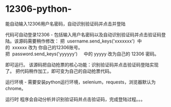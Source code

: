 # 12306-python-
能自动输入12306用户名密码，自动识别验证码并点击并登陆

代码可自动登录12306 - 包括输入用户名密码以及自动识别验证码并点击验证码登陆。该源码需要稍作修改：
把  username.send_keys('xxxxxxx')  中的  xxxxxx 改为 你自己的12306账号。
把  password.send_keys('yyyyyy')     中的 yyyyy 改为自己的 12306 密码。

即可运行。
该源码把自动抢票的核心功能：识别验证码并点击验证码登陆实现了。
把代码稍作加工，即可变为自己的自动抢票代码。

运行环境 - 需要安装python运行环境，selenium，requests，浏览器默认为chrome。

运行时 程序会自动分析并识别验证码并点击验证码，完成登陆过程。。。

